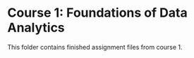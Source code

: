 # Course 1: Foundations of Data Analytics
This folder contains finished assignment files from course 1.


